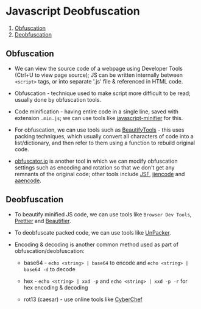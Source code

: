 # Javascript Deobfuscation

1. [Obfuscation](#obfuscation)
1. [Deobfuscation](#deobfuscation)

## Obfuscation

* We can view the source code of a webpage using Developer Tools (Ctrl+U to view page source); JS can be written internally between ```<script>``` tags, or into separate '.js' file & referenced in HTML code.

* Obfuscation - technique used to make script more difficult to be read; usually done by obfuscation tools.

* Code minification - having entire code in a single line, saved with extension ```.min.js```; we can use tools like [javascript-minifier](https://javascript-minifier.com/) for this.

* For obfuscation, we can use tools such as [BeautifyTools](http://beautifytools.com/javascript-obfuscator.php) - this uses packing techniques, which usually convert all characters of code into a list/dictionary, and then refer to them using a function to rebuild original code.

* [obfuscator.io](https://obfuscator.io/) is another tool in which we can modify obfuscation settings such as encoding and rotation so that we don't get any remnants of the original code; other tools include [JSF](https://jsfuck.com/), [jjencode](https://utf-8.jp/public/jjencode.html) and [aaencode](https://utf-8.jp/public/aaencode.html).

## Deobfuscation

* To beautify minified JS code, we can use tools like ```Browser Dev Tools```, [Prettier](https://prettier.io/playground/) and [Beautifier](https://beautifier.io/).

* To deobfuscate packed code, we can use tools like [UnPacker](https://matthewfl.com/unPacker.html).

* Encoding & decoding is another common method used as part of obfuscation/deobfuscation:

  * base64 - ```echo <string> | base64``` to encode and ```echo <string> | base64 -d``` to decode
  
  * hex - ```echo <string> | xxd -p``` and ```echo <string> | xxd -p -r``` for hex encoding & decoding

  * rot13 (caesar) - use online tools like [CyberChef](https://gchq.github.io/CyberChef/)
